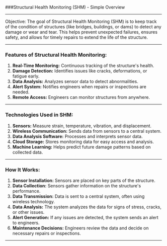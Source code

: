 ###Structural Health Monitoring (SHM) - Simple Overview

_______________________________________________________________________________________________________

Objective:
The goal of Structural Health Monitoring (SHM) is to keep track of the condition of structures (like bridges, buildings, or dams) to detect any damage or wear and tear. This helps prevent unexpected failures, ensures safety, and allows for timely repairs to extend the life of the structure.

_______________________________________________________________________________________________________

### Features of Structural Health Monitoring:

1. **Real-Time Monitoring:** Continuous tracking of the structure's health.
2. **Damage Detection:** Identifies issues like cracks, deformations, or fatigue early.
3. **Data Analysis:** Analyzes sensor data to detect abnormalities.
4. **Alert System:** Notifies engineers when repairs or inspections are needed.
5. **Remote Access:** Engineers can monitor structures from anywhere.

_______________________________________________________________________________________________________

### Technologies Used in SHM:

1. **Sensors:** Measure strain, temperature, vibration, and displacement.
2. **Wireless Communication:** Sends data from sensors to a central system.
3. **Data Analysis Software:** Processes and interprets sensor data.
4. **Cloud Storage:** Stores monitoring data for easy access and analysis.
5. **Machine Learning:** Helps predict future damage patterns based on collected data.

_______________________________________________________________________________________________________

### How It Works:

1. **Sensor Installation:** Sensors are placed on key parts of the structure.
2. **Data Collection:** Sensors gather information on the structure's performance.
3. **Data Transmission:** Data is sent to a central system, often using wireless technology.
4. **Data Analysis:** The system analyzes the data for signs of stress, cracks, or other issues.
5. **Alert Generation:** If any issues are detected, the system sends an alert to engineers.
6. **Maintenance Decisions:** Engineers review the data and decide on necessary repairs or inspections.

_______________________________________________________________________________________________________
